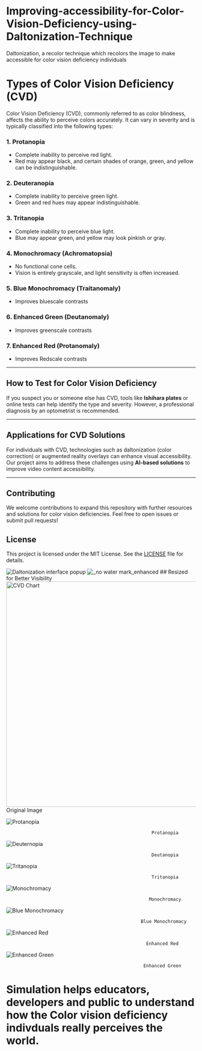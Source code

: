 # Improving-accessibility-for-Color-Vision-Deficiency-using-Daltonization-Technique
Daltonization, a recolor technique which recolors the image to make accessible for color vision deficiency individuals
# Types of Color Vision Deficiency (CVD)

Color Vision Deficiency (CVD), commonly referred to as color blindness, affects the ability to perceive colors accurately. It can vary in severity and is typically classified into the following types:


### 1. **Protanopia**
- Complete inability to perceive red light.
- Red may appear black, and certain shades of orange, green, and yellow can be indistinguishable.


### 2. **Deuteranopia**
- Complete inability to perceive green light.
- Green and red hues may appear indistinguishable.


### 3. **Tritanopia**
- Complete inability to perceive blue light.
- Blue may appear green, and yellow may look pinkish or gray.


### 4. **Monochromacy (Achromatopsia)**
- No functional cone cells.
- Vision is entirely grayscale, and light sensitivity is often increased.

### 5. **Blue Monochromacy (Traitanomaly)**
- Improves bluescale contrasts

  
### 6. **Enhanced Green (Deutanomaly)**
- Improves greenscale contrasts

  
### 7. **Enhanced Red (Protanomaly)**
- Improves Redscale contrasts
---

## How to Test for Color Vision Deficiency
If you suspect you or someone else has CVD, tools like **Ishihara plates** or online tests can help identify the type and severity. However, a professional diagnosis by an optometrist is recommended.

---

## Applications for CVD Solutions
For individuals with CVD, technologies such as daltonization (color correction) or augmented reality overlays can enhance visual accessibility. Our project aims to address these challenges using **AI-based solutions** to improve video content accessibility.

---

## Contributing
We welcome contributions to expand this repository with further resources and solutions for color vision deficiencies. Feel free to open issues or submit pull requests!

## License
This project is licensed under the MIT License. See the [LICENSE](./LICENSE) file for details.

![Daltonization interface popup](https://github.com/user-attachments/assets/1a840c15-3a59-473a-918d-e68d40ec2b7e) ![_no water mark_enhanced](https://github.com/user-attachments/assets/dc3f9ff1-3d56-41a6-9842-0df0d7e74584)
            ## Resized for Better Visibility
<img src="https://example.com/cvd-chart.png](https://github.com/user-attachments/assets/1a840c15-3a59-473a-918d-e68d40ec2b7e" alt="CVD Chart" width="600">                                           
                                                        Original Image


                                                        
![Protanopia ](https://github.com/user-attachments/assets/79d142ee-66a7-4bed-a3e8-5b94e53cd8f8)

                                                          Protanopia



![Deuternopia](https://github.com/user-attachments/assets/777ae37e-0f9d-4630-9dfb-17b507e1d87a)
                                                
                                                          Deutanopia


                                                 
![Tritanopia ](https://github.com/user-attachments/assets/cc9ef0e5-734c-41a0-b07d-a340e52b4ba4) 
                                                
                                                          Tritanopia


                                                 
![Monochromacy](https://github.com/user-attachments/assets/ded71740-3f03-467c-834c-8be0d307b72f) 
                                               
                                                         Monochromacy


                                                
![Blue Monochromacy ](https://github.com/user-attachments/assets/c1b7bcdc-70e7-49fd-bd15-d2e10981dd77)
                                             
                                                      Blue Monochromacy


                                              
![Enhanced Red ](https://github.com/user-attachments/assets/08fbb6e8-a632-4cd6-9b86-5bf1808ba135)
                                                
                                                        Enhanced Red



![Enhanced Green ](https://github.com/user-attachments/assets/3a1d5c33-00c3-49a7-acf6-c0fa696bdd04)
                                              
                                                       Enhanced Green 

                                                      

# Simulation helps educators, developers and public to understand how the Color vision deficiency indivduals really perceives the world.



                                                



